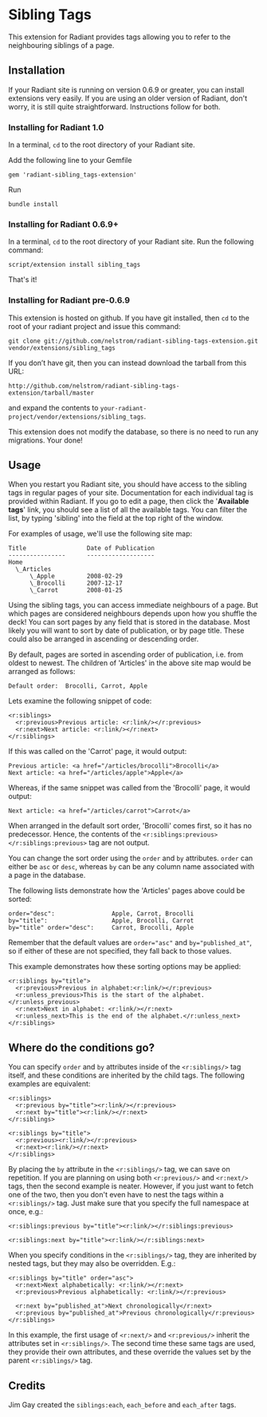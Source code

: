 Sibling Tags
============

This extension for Radiant provides tags allowing you to refer to the neighbouring siblings of a page.

Installation
------------

If your Radiant site is running on version 0.6.9 or greater, you can install extensions very easily. If you are using an 
older version of Radiant, don't worry, it is still quite straightforward. Instructions follow for both.


### Installing for Radiant 1.0

In a terminal, `cd` to the root directory of your Radiant site. 

Add the following line to your Gemfile

    gem 'radiant-sibling_tags-extension'

Run

    bundle install

### Installing for Radiant 0.6.9+

In a terminal, `cd` to the root directory of your Radiant site. Run the following command:

    script/extension install sibling_tags

That's it!

### Installing for Radiant pre-0.6.9

This extension is hosted on github. If you have git installed, then `cd` to the root of your radiant project and 
issue this command: 

    git clone git://github.com/nelstrom/radiant-sibling-tags-extension.git vendor/extensions/sibling_tags

If you don’t have git, then you can instead download the tarball from this URL:

    http://github.com/nelstrom/radiant-sibling-tags-extension/tarball/master

and expand the contents to `your-radiant-project/vendor/extensions/sibling_tags`. 

This extension does not modify the database, so there is no need to run any migrations. Your done!

Usage
-----

When you restart you Radiant site, you should have access to the sibling tags in regular pages of your site. 
Documentation for each individual tag is provided within Radiant. If you go to edit a page, then click the '<b>Available 
tags</b>' link, you should see a list of all the available tags. You can filter the list, by typing 'sibling' into the 
field at the top right of the window.

For examples of usage, we'll use the following site map:

    Title                 Date of Publication
    ----------------      -------------------
    Home                  
      \_Articles          
          \_Apple         2008-02-29
          \_Brocolli      2007-12-17
          \_Carrot        2008-01-25

Using the sibling tags, you can access immediate neighbours of a page. But which pages are considered neighbours depends 
upon how you shuffle the deck! You can sort pages by any field that is stored in the database. Most likely you will want 
to sort by date of publication, or  by page title. These could also be arranged in ascending or descending order. 

By default, pages are sorted in ascending order of publication, i.e. from oldest to newest. The children of 'Articles' 
in the above site map would be arranged as follows:

    Default order:  Brocolli, Carrot, Apple

Lets examine the following snippet of code:

    <r:siblings>
      <r:previous>Previous article: <r:link/></r:previous>
      <r:next>Next article: <r:link/></r:next>
    </r:siblings>

If this was called on the 'Carrot' page, it would output:

    Previous article: <a href="/articles/brocolli">Brocolli</a>
    Next article: <a href="/articles/apple">Apple</a>

Whereas, if the same snippet was called from the 'Brocolli' page, it would output:

    Next article: <a href="/articles/carrot">Carrot</a>

When arranged in the default sort order, 'Brocolli' comes first, so it has no predecessor. Hence, the contents of the 
`<r:siblings:previous></r:siblings:previous>` tag are not output.

You can change the sort order using the `order` and `by` attributes. `order` can either be 
`asc` or `desc`, whereas `by` can be any column name associated with a page in the database.

The following lists demonstrate how the 'Articles' pages above could be sorted:

    order="desc":                Apple, Carrot, Brocolli
    by="title":                  Apple, Brocolli, Carrot
    by="title" order="desc":     Carrot, Brocolli, Apple

Remember that the default values are `order="asc"` and `by="published_at"`, so if either of these are not 
specified, they fall back to those values.

This example demonstrates how these sorting options may be applied:

    <r:siblings by="title">
      <r:previous>Previous in alphabet:<r:link/></r:previous>
      <r:unless_previous>This is the start of the alphabet.</r:unless_previous>
      <r:next>Next in alphabet: <r:link/></r:next>
      <r:unless_next>This is the end of the alphabet.</r:unless_next>
    </r:siblings>

Where do the conditions go?
---------------------------

You can specify `order` and `by` attributes inside of the `<r:siblings/>` tag itself, and these conditions are inherited by the child tags. The following examples are equivalent:
  
    <r:siblings>
      <r:previous by="title"><r:link/></r:previous>
      <r:next by="title"><r:link/></r:next>
    </r:siblings>
  
    <r:siblings by="title">
      <r:previous><r:link/></r:previous>
      <r:next><r:link/></r:next>
    </r:siblings>

By placing the `by` attribute in the `<r:siblings/>` tag, we can save on repetition. If you are planning on using both `<r:previous/>` and `<r:next/>` tags, then the second example is neater. However, if you just want to fetch one of the two, then you don't even have to nest the tags within a `<r:siblings/>` tag. Just make sure that you specify the full namespace at once, e.g.:

    <r:siblings:previous by="title"><r:link/></r:siblings:previous>

    <r:siblings:next by="title"><r:link/></r:siblings:next>

When you specify conditions in the `<r:siblings/>` tag, they are inherited by nested tags, but they may also be overridden. E.g.:

    <r:siblings by="title" order="asc">
      <r:next>Next alphabetically: <r:link/></r:next>
      <r:previous>Previous alphabetically: <r:link/></r:previous>
    
      <r:next by="published_at">Next chronologically</r:next>
      <r:previous by="published_at">Previous chronologically</r:previous>
    </r:siblings>

In this example, the first usage of `<r:next/>` and `<r:previous/>` inherit the attributes set in `<r:siblings/>`. The second time these same tags are used, they provide their own attributes, and these override the values set by the parent `<r:siblings/>` tag.


Credits
-------

Jim Gay created the `siblings:each`, `each_before` and `each_after` tags.